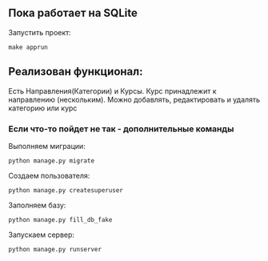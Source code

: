 ## Пока работает на SQLite

Запустить проект:
```
make apprun
```

## Реализован функционал:
Есть Направления(Категории) и Курсы.
Курс принадлежит к направлению (нескольким).
Можно добавлять, редактировать и удалять категорию или курс 



### Если что-то пойдет не так - дополнительные команды

Выполняем миграции:
```
python manage.py migrate
```
Создаем пользователя:
```
python manage.py createsuperuser
```
Заполняем базу:
```
python manage.py fill_db_fake
```
Запускаем сервер:
```
python manage.py runserver
```